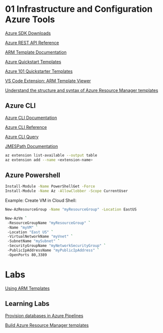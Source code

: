 # 01 Infrastructure and Configuration Azure Tools

[Azure SDK Downloads](https://azure.microsoft.com/en-gb/downloads/)

[Azure REST API Reference](https://docs.microsoft.com/en-us/rest/api/azure/)

[ARM Template Documentation](https://docs.microsoft.com/en-us/azure/azure-resource-manager/templates/)

[Azure Quickstart Templates](https://azure.microsoft.com/en-us/resources/templates/)

[Azure 101 Quickstarter Templates](https://github.com/Azure/azure-quickstart-templates)

[VS Code Extension: ARM Template Viewer](https://marketplace.visualstudio.com/items?itemName=bencoleman.armview)

[Understand the structure and syntax of Azure Resource Manager templates](https://docs.microsoft.com/en-us/azure/azure-resource-manager/templates/template-syntax)

## Azure CLI

[Azure CLI Documentation](https://docs.microsoft.com/en-us/cli/azure/?view=azure-cli-latest)

[Azure CLI Reference](https://docs.microsoft.com/en-us/cli/azure/reference-index?view=azure-cli-latest)

[Azure CLI Query](https://docs.microsoft.com/en-us/cli/azure/query-azure-cli?view=azure-cli-latest)

[JMESPath Documentation](http://jmespath.org/)

```bash
az extension list-available --output table
az extension add --name <extension-name>
```

## Azure Powershell

```bash
Install-Module -Name PowerShellGet -Force
Install-Module -Name Az -AllowClobber -Scope CurrentUser
```

Example: Create VM in Cloud Shell:

```bash
New-AzResourceGroup -Name "myResourceGroup" -Location EastUS

New-AzVm `
 -ResourceGroupName "myResourceGroup" `
 -Name "myVM" `
 -Location "East US" `
 -VirtualNetworkName "myVnet" `
 -SubnetName "mySubnet" `
 -SecurityGroupName "myNetworkSecurityGroup" `
 -PublicIpAddressName "myPublicIpAddress" `
 -OpenPorts 80,3389
```

# Labs

[Using ARM Templates](http://microsoft.github.io/PartsUnlimited/iac/200.2x-IaC-AZ-400T05AppInfra.html)

## Learning Labs

[Provision databases in Azure Pipelines](https://docs.microsoft.com/en-us/learn/modules/provision-database-azure-pipelines/)

[Build Azure Resource Manager templates](https://docs.microsoft.com/en-us/learn/modules/build-azure-vm-templates/)
